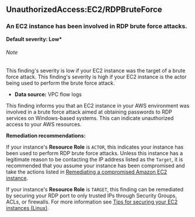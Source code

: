 UnauthorizedAccess:EC2/RDPBruteForce
------------------------------------


### An EC2 instance has been involved in RDP brute force attacks.


**Default severity: Low\***


###### Note

This finding's severity is low if your EC2 instance was the target of a brute force attack. This finding's severity is high if your EC2 instance is the actor being used to perform the brute force attack.


 * **Data source:** VPC flow logs

This finding informs you that an EC2 instance in your AWS environment was involved in a brute force attack aimed at obtaining passwords to RDP services on Windows-based systems. This can indicate unauthorized access to your AWS resources.


**Remediation recommendations:**


If your instance's **Resource Role** is `ACTOR`, this indicates your instance has been used to perform RDP brute force attacks. Unless this instance has a legitimate reason to be contacting the IP address listed as the `Target`, it is recommended that you assume your instance has been compromised and take the actions listed in [Remediating a compromised Amazon EC2 instance](https://docs.aws.amazon.com/guardduty/latest/ug/guardduty_remediate.html#compromised-ec2). 


If your instance's **Resource Role** is `TARGET`, this finding can be remediated by securing your RDP port to only trusted IPs through Security Groups, ACLs, or firewalls. For more information see [Tips for securing your EC2 instances (Linux)](https://aws.amazon.com/articles/tips-for-securing-your-ec2-instance/).

